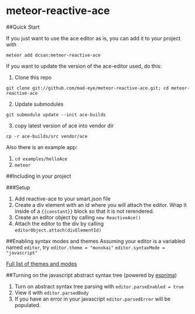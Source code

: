 meteor-reactive-ace
===================

##Quick Start

If you just want to use the ace editor as is, you can add it to your project with

`meteor add dcsan:meteor-reactive-ace`

If you want to update the version of the ace-editor used, do this:


1. Clone this repo

`git clone git://github.com/mad-eye/meteor-reactive-ace.git; cd meteor-reactive-ace`

2. Update submodules

`git submodule update --init ace-builds`

3. copy latest version of ace into vendor dir

`cp -r ace-builds/src vendor/ace`

Also there is an example app:

  1. `cd examples/helloAce`
  2. `meteor`

##Including in your project

###Setup
1. Add reactive-ace to your smart.json file
1. Create a div element with an id where you will attach the editor.  Wrap it inside of a `{{constant}}` block so that it is not rerendered.
2. Create an editor object by calling `new ReactiveAce()`
3. Attach the editor to the div by calling `editorObject.attach(divElementId)`

##Enabling syntax modes and themes
Assuming your editor is a variabled named `editor`, try 
`editor.theme = "monokai"`
`editor.syntaxMode = "javascript"`

[Full list of themes and modes](https://github.com/ajaxorg/ace-builds/tree/6df9748af5ebe5cf8bf43931aec940964353b20c/src)

##Turning on the javascript abstract syntax tree 
(powered by [esprima](https://github.com/ariya/esprima))

1. Turn on abstract syntax tree parsing with `editor.parseEnabled = true`
2. View it with `editor.parsedBody`
3. If you have an error in your javascript `editor.parsedError` will be populated.


